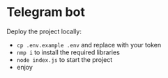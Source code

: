 # Telegram bot

Deploy the project locally:

* `cp .env.example .env` and replace with your token
* `nmp i` to install the required libraries
* `node index.js` to start the project
* enjoy